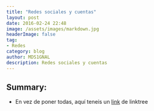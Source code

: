 ```yaml
---
title: "Redes sociales y cuentas"
layout: post
date: 2016-02-24 22:48
image: /assets/images/markdown.jpg
headerImage: false
tag:
- Redes
category: blog
author: MDS1GNAL
description: Redes sociales y cuentas
---
```


## Summary:

- En vez de poner todas, aquí teneis un [link](https://linktr.ee/mds1gnal) de linktree
